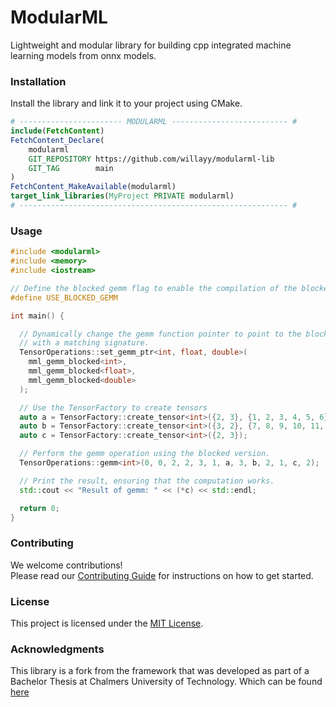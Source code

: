 # ModularML
Lightweight and modular library for building cpp integrated machine learning models from onnx models.

### Installation

Install the library and link it to your project using CMake.

```cmake
# ----------------------- MODULARML -------------------------- #
include(FetchContent)
FetchContent_Declare(
    modularml
    GIT_REPOSITORY https://github.com/willayy/modularml-lib
    GIT_TAG        main
)
FetchContent_MakeAvailable(modularml)
target_link_libraries(MyProject PRIVATE modularml)
# ------------------------------------------------------------ #
```

### Usage
```cpp
#include <modularml>
#include <memory>
#include <iostream>

// Define the blocked gemm flag to enable the compilation of the blocked gemm function
#define USE_BLOCKED_GEMM

int main() {

  // Dynamically change the gemm function pointer to point to the blocked version, this works for any function 
  // with a matching signature.
  TensorOperations::set_gemm_ptr<int, float, double>(
    mml_gemm_blocked<int>, 
    mml_gemm_blocked<float>, 
    mml_gemm_blocked<double>
  );

  // Use the TensorFactory to create tensors
  auto a = TensorFactory::create_tensor<int>({2, 3}, {1, 2, 3, 4, 5, 6});
  auto b = TensorFactory::create_tensor<int>({3, 2}, {7, 8, 9, 10, 11, 12});
  auto c = TensorFactory::create_tensor<int>({2, 3});

  // Perform the gemm operation using the blocked version.
  TensorOperations::gemm<int>(0, 0, 2, 2, 3, 1, a, 3, b, 2, 1, c, 2);

  // Print the result, ensuring that the computation works.
  std::cout << "Result of gemm: " << (*c) << std::endl;

  return 0;
}
```

### Contributing
We welcome contributions!  
Please read our [Contributing Guide](CONTRIBUTING.md) for instructions on how to get started.

### License
This project is licensed under the [MIT License](LICENSE).

### Acknowledgments
This library is a fork from the framework that was developed as part of a Bachelor Thesis at Chalmers University of Technology. Which can be found [here](https://github.com/willayy/modularml)